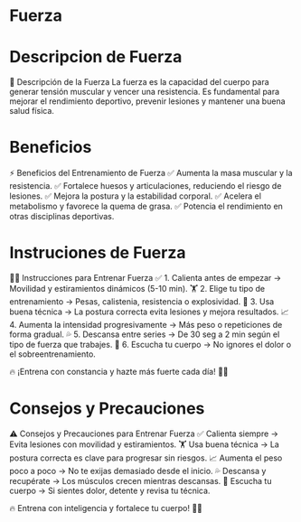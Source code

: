 # Fuerza

# Descripcion de Fuerza
💪 Descripción de la Fuerza
La fuerza es la capacidad del cuerpo para generar tensión muscular y vencer una resistencia. Es fundamental para mejorar el rendimiento deportivo, prevenir lesiones y mantener una buena salud física.

# Beneficios
⚡ Beneficios del Entrenamiento de Fuerza
✅ Aumenta la masa muscular y la resistencia.
✅ Fortalece huesos y articulaciones, reduciendo el riesgo de lesiones.
✅ Mejora la postura y la estabilidad corporal.
✅ Acelera el metabolismo y favorece la quema de grasa.
✅ Potencia el rendimiento en otras disciplinas deportivas.

# Instruciones de Fuerza
💪🔥 Instrucciones para Entrenar Fuerza
✅ 1. Calienta antes de empezar → Movilidad y estiramientos dinámicos (5-10 min).
🏋️ 2. Elige tu tipo de entrenamiento → Pesas, calistenia, resistencia o explosividad.
📏 3. Usa buena técnica → La postura correcta evita lesiones y mejora resultados.
📈 4. Aumenta la intensidad progresivamente → Más peso o repeticiones de forma gradual.
💦 5. Descansa entre series → De 30 seg a 2 min según el tipo de fuerza que trabajes.
🛑 6. Escucha tu cuerpo → No ignores el dolor o el sobreentrenamiento.

🔥 ¡Entrena con constancia y hazte más fuerte cada día! 💪🚀

# Consejos y Precauciones
⚠️ Consejos y Precauciones para Entrenar Fuerza
✅ Calienta siempre → Evita lesiones con movilidad y estiramientos.
🏋️ Usa buena técnica → La postura correcta es clave para progresar sin riesgos.
📈 Aumenta el peso poco a poco → No te exijas demasiado desde el inicio.
💦 Descansa y recupérate → Los músculos crecen mientras descansas.
🛑 Escucha tu cuerpo → Si sientes dolor, detente y revisa tu técnica.

🔥 Entrena con inteligencia y fortalece tu cuerpo! 💪🚀